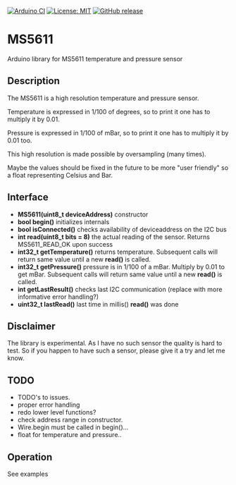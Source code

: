 
[![Arduino CI](https://github.com/RobTillaart/ML8511/workflows/Arduino%20CI/badge.svg)](https://github.com/marketplace/actions/arduino_ci)
[![License: MIT](https://img.shields.io/badge/license-MIT-green.svg)](https://github.com/RobTillaart/ML8511/blob/master/LICENSE)
[![GitHub release](https://img.shields.io/github/release/RobTillaart/ML8511.svg?maxAge=3600)](https://github.com/RobTillaart/ML8511/releases)

# MS5611

Arduino library for MS5611 temperature and pressure sensor

## Description

The MS5611 is a high resolution temperature and pressure sensor.

Temperature is expressed in 1/100 of degrees, so to print it
one has to multiply it by 0.01.

Pressure is expressed in 1/100 of mBar, so to print it one has to multiply it 
by 0.01 too.

This high resolution is made possible by oversampling (many times).

Maybe the values should be fixed in the future to be more "user friendly"
so a float representing Celsius and Bar.

## Interface

- **MS5611(uint8_t deviceAddress)** constructor
- **bool begin()** initializes internals
- **bool isConnected()** checks availability of deviceaddress on the I2C bus
- **int read(uint8_t bits = 8)** the actual reading of the sensor. Returns MS5611_READ_OK upon success
- **int32_t getTemperature()** returns temperature. Subsequent calls will return same value until a new **read()** is called.
- **int32_t getPressure()** pressure is in 1/100 of a mBar. Multiply by 0.01 to get mBar. Subsequent calls will return same value until a new **read()** is called.
- **int getLastResult()** checks last I2C communication (replace with more informative error handling?)
- **uint32_t lastRead()** last time in millis() **read()** was done


## Disclaimer

The library is experimental. As I have no such sensor the quality is hard to test.
So if you happen to have such a sensor, please give it a try and let me know.


## TODO

- TODO's to issues.
- proper error handling
- redo lower level functions?
- check address range in constructor.
- Wire.begin must be called in begin()...
- float for temperature and pressure..

## Operation

See examples
